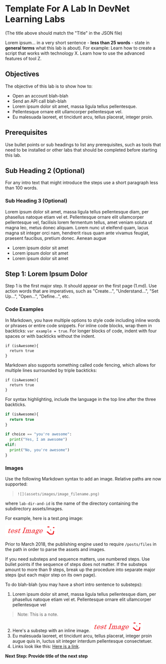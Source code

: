 # Template For A Lab In DevNet Learning Labs

(The title above should match the "Title" in the JSON file)

Lorem ipsum... in a very short sentence - **less than 25 words** - state in **general terms** what this lab is about). For example: Learn how to create a script that works with technology X. Learn how to use the advanced features of tool Z.

## Objectives

The objective of this lab is to show how to:

* Open an account blah-blah
* Send an API call blah-blah
* Lorem ipsum dolor sit amet, massa ligula tellus pellentesque.
* Pellentesque ornare elit ullamcorper pellentesque vel.
* Eu malesuada laoreet, et tincidunt arcu, tellus placerat, integer proin.

## Prerequisites

Use bullet points or sub headings to list any prerequisites, such as tools that need to be installed or other labs that should be completed before starting this lab.

## Sub Heading 2 (Optional)

For any intro text that might introduce the steps use a short paragraph less than 100 words.

### Sub Heading 3 (Optional)

Lorem ipsum dolor sit amet, massa ligula tellus pellentesque diam, per phasellus natoque etiam vel et. Pellentesque ornare elit ullamcorper pellentesque vel, facilisis lorem fermentum tellus, amet veniam soluta ut magna leo, metus donec aliquam. Lorem nunc ut eleifend quam, lacus magna sit integer orci nam, hendrerit risus quam ante vivamus feugiat, praesent faucibus, pretium donec. Aenean augue

* Lorem ipsum dolor sit amet
* Lorem ipsum dolor sit amet
* Lorem ipsum dolor sit amet


## Step 1: Lorem Ipsum Dolor

Step 1 is the first major step. It should appear on the first page (1.md). Use action words that are imperatives, such as "Create...", "Understand...", "Set Up...", "Open...", "Define...", etc.

### Code Examples

In Markdown, you have multiple options to style code including inline words or phrases or entire code snippets. For inline code blocks, wrap them in backticks: `var example = true`. For longer blocks of code, indent with four spaces or with backticks without the indent.

    if (isAwesome){
      return true
    }

Markdown also supports something called code fencing, which allows for multiple lines surrounded by triple backticks:

```
if (isAwesome){
  return true
}
```

For syntax highlighting, include the language in the top line after the three backticks.

```javascript
if (isAwesome){
  return true
}
```

```python
if choice == "you're awesome":
  print("Yes, I am awesome")
elif:
  print("No, you're awesome")
}
```

### Images

Use the following Markdown syntax to add an image. Relative paths are now supported:

> `![](assets/images/image_filename.png)`

where `lab-dir-and-id` is the name of the directory containing the subdirectory assets/images.

For example, here is a test.png image:

![](assets/images/test_image.png)

Prior to March 2018, the publishing engine used to require `/posts/files` in the path in order to parse the assets and images.

If you need substeps and sequence matters, use numbered steps. Use bullet points if the sequence of steps does not matter. If the substeps amount to more than 9 steps, break up the procedure into separate major steps (put each major step on its own page).

To do blah-blah (you may have a short intro sentence to substeps):

1. Lorem ipsum dolor sit amet, massa ligula tellus pellentesque diam, per phasellus natoque etiam vel et. Pellentesque ornare elit ullamcorper pellentesque vel
  > Note: This is a note.
2. Here's a substep with an inline image.
  ![](assets/images/test_image.png)
3. Eu malesuada laoreet, et tincidunt arcu, tellus placerat, integer proin augue quis in, luctus sit integer interdum pellentesque consectetuer.
4. Links look like this: [Here is a link](http://www.cisco.com).

**Next Step: Provide title of the next step**
